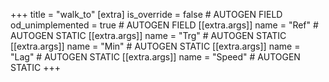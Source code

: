 +++
title = "walk_to"
[extra]
is_override = false # AUTOGEN FIELD
od_unimplemented = true # AUTOGEN FIELD
[[extra.args]]
name = "Ref" # AUTOGEN STATIC
[[extra.args]]
name = "Trg" # AUTOGEN STATIC
[[extra.args]]
name = "Min" # AUTOGEN STATIC
[[extra.args]]
name = "Lag" # AUTOGEN STATIC
[[extra.args]]
name = "Speed" # AUTOGEN STATIC
+++